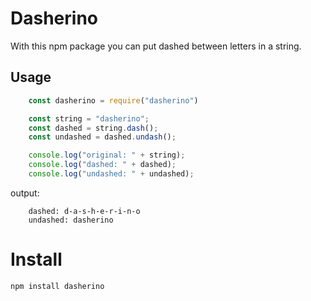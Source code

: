 # Dasherino

With this npm package you can put dashed between letters in a string.

## Usage

```javascript
    const dasherino = require("dasherino")

    const string = "dasherino";
    const dashed = string.dash();
    const undashed = dashed.undash();

    console.log("original: " + string);
    console.log("dashed: " + dashed);
    console.log("undashed: " + undashed);
```
output:
```
    dashed: d-a-s-h-e-r-i-n-o
    undashed: dasherino
```

# Install

`npm install dasherino`
